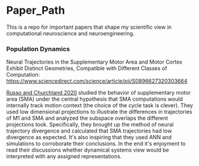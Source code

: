 # Paper_Path

This is a repo for important papers that shape my scientific view in computational neuroscience and neuroengineering.


### Population Dynamics
Neural Trajectories in the Supplementary Motor Area and Motor Cortex Exhibit Distinct Geometries, Compatible with Different Classes of Computation: https://www.sciencedirect.com/science/article/pii/S0896627320303664

[Russo and Churchland 2020](https://www.sciencedirect.com/science/article/pii/S0896627320303664) studied the behavior of supplementary motor area (SMA) under the central hypothesis that SMA computations would internally track motion context (the choice of the cycle task is clever). They used low dimensional projections to illustrate the differences in trajectories of M1 and SMA and analyzed the subspace overlaps the different projections took. Specifically, they brought up the method of neural trajectory divergence and calculated that SMA trajectories had low divergence as expected. It's also inspiring that they used ANN and simulations to corroborate their conclusions. In the end it's enjoyment to read their discussions whether dynamical systems view would be interpreted with any assigned representations.
